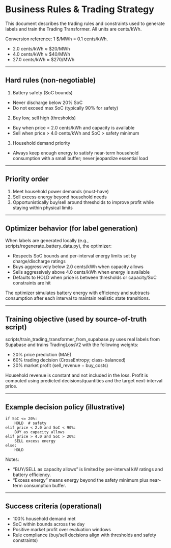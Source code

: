 # Business Rules & Trading Strategy

This document describes the trading rules and constraints used to generate labels and train the Trading Transformer. All units are cents/kWh.

Conversion reference: 1 $/MWh = 0.1 cents/kWh.

- 2.0 cents/kWh ≈ $20/MWh
- 4.0 cents/kWh ≈ $40/MWh
- 27.0 cents/kWh ≈ $270/MWh

---

## Hard rules (non-negotiable)

1) Battery safety (SoC bounds)

- Never discharge below 20% SoC
- Do not exceed max SoC (typically 90% for safety)

2) Buy low, sell high (thresholds)

- Buy when price < 2.0 cents/kWh and capacity is available
- Sell when price > 4.0 cents/kWh and SoC > safety minimum

3) Household demand priority

- Always keep enough energy to satisfy near-term household consumption with a small buffer; never jeopardize essential load

---

## Priority order

1) Meet household power demands (must-have)
2) Sell excess energy beyond household needs
3) Opportunistically buy/sell around thresholds to improve profit while staying within physical limits

---

## Optimizer behavior (for label generation)

When labels are generated locally (e.g., scripts/regenerate_battery_data.py), the optimizer:

- Respects SoC bounds and per-interval energy limits set by charge/discharge ratings
- Buys aggressively below 2.0 cents/kWh when capacity allows
- Sells aggressively above 4.0 cents/kWh when energy is available
- Defaults to HOLD when price is between thresholds or capacity/SoC constraints are hit

The optimizer simulates battery energy with efficiency and subtracts consumption after each interval to maintain realistic state transitions.

---

## Training objective (used by source-of-truth script)

scripts/train_trading_transformer_from_supabase.py uses real labels from Supabase and trains TradingLossV2 with the following weights:

- 20% price prediction (MAE)
- 60% trading decision (CrossEntropy; class-balanced)
- 20% market profit (sell_revenue − buy_costs)

Household revenue is constant and not included in the loss. Profit is computed using predicted decisions/quantities and the target next-interval price.

---

## Example decision policy (illustrative)

```
if SoC <= 20%:
    HOLD  # safety
elif price < 2.0 and SoC < 90%:
    BUY as capacity allows
elif price > 4.0 and SoC > 20%:
    SELL excess energy
else:
    HOLD
```

Notes:

- “BUY/SELL as capacity allows” is limited by per-interval kW ratings and battery efficiency.
- “Excess energy” means energy beyond the safety minimum plus near-term consumption buffer.

---

## Success criteria (operational)

- 100% household demand met
- SoC within bounds across the day
- Positive market profit over evaluation windows
- Rule compliance (buy/sell decisions align with thresholds and safety constraints)
